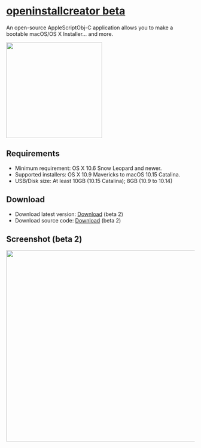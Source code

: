 # [openinstallcreator beta](https://github.com/Minh-Ton/openinstallcreator)
An open-source AppleScriptObj-C application allows you to make a bootable macOS/OS X Installer... and more.

<img src="https://github.com/Minh-Ton/openinstallcreator/raw/master/Resources/imac27.png" width="256"> 

## Requirements
- Minimum requirement: OS X 10.6 Snow Leopard and newer.
- Supported installers: OS X 10.9 Mavericks to macOS 10.15 Catalina.
- USB/Disk size: At least 10GB (10.15 Catalina); 8GB (10.9 to 10.14)

## Download
- Download latest version: [Download](https://github.com/Minh-Ton/openinstallcreator/releases) (beta 2)
- Download source code: [Download](https://github.com/Minh-Ton/openinstallcreator/archive/master.zip) (beta 2)

## Screenshot (beta 2)

<img src="https://github.com/Minh-Ton/openinstallcreator/raw/master/Screenshots/openinstallcreator.png" width="512"> 

